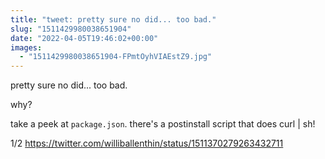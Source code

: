 ```yaml
---
title: "tweet: pretty sure no did... too bad."
slug: "1511429980038651904"
date: "2022-04-05T19:46:02+00:00"
images:
  - "1511429980038651904-FPmtOyhVIAEstZ9.jpg"
---
```

pretty sure no did... too bad.

why?

take a peek at `package.json`. there's a postinstall script that does curl | sh!

1/2 https://twitter.com/williballenthin/status/1511370279263432711 
